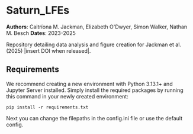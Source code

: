 # Saturn_LFEs

__Authors__: Caitríona M. Jackman, Elizabeth O'Dwyer, Simon Walker, Nathan M. Besch
__Dates__: 2023-2025

Repository detailing data analysis and figure creation for Jackman et al. (2025) |insert DOI when released|.

## Requirements
We recommend creating a new environment with Python 3.13.1+ and Jupyter Server installed. Simply install the required packages by running this command in your newly created environment:

```
pip install -r requirements.txt
```

Next you can change the filepaths in the config.ini file or use the default config.
